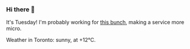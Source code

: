 ### Hi there :wave:

It's Tuesday! I'm probably working for [this bunch](https://github.com/kohofinancial), making a service more micro.

Weather in Toronto: sunny, at +12°C.
